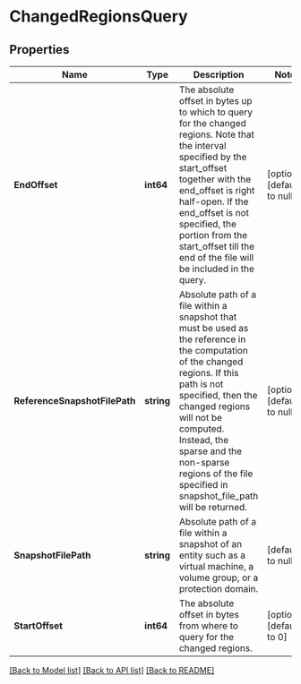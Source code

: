 # ChangedRegionsQuery

## Properties
Name | Type | Description | Notes
------------ | ------------- | ------------- | -------------
**EndOffset** | **int64** | The absolute offset in bytes up to which to query for the changed regions. Note that the interval specified by the start_offset together with the end_offset is right half-open. If the end_offset is not specified, the portion from the start_offset till the end of the file will be included in the query.  | [optional] [default to null]
**ReferenceSnapshotFilePath** | **string** | Absolute path of a file within a snapshot that must be used as the reference in the computation of the changed regions. If this path is not specified, then the changed regions will not be computed. Instead, the sparse and the non-sparse regions of the file specified in snapshot_file_path will be returned.  | [optional] [default to null]
**SnapshotFilePath** | **string** | Absolute path of a file within a snapshot of an entity such as a virtual machine, a volume group, or a protection domain.  | [default to null]
**StartOffset** | **int64** | The absolute offset in bytes from where to query for the changed regions.  | [optional] [default to 0]

[[Back to Model list]](../README.md#documentation-for-models) [[Back to API list]](../README.md#documentation-for-api-endpoints) [[Back to README]](../README.md)
